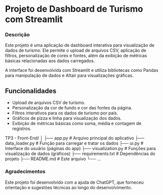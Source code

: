 # Projeto de Dashboard de Turismo com Streamlit
### Descrição
Este projeto é uma aplicação de dashboard interativa para visualização de dados de turismo. Ele permite o upload de arquivos CSV, aplicação de filtros, personalização de cores e fontes, além da exibição de métricas básicas relacionadas aos dados carregados.

A interface foi desenvolvida com Streamlit e utiliza bibliotecas como Pandas para manipulação de dados e Altair para visualizações gráficas.

## Funcionalidades
* Upload de arquivos CSV de turismo.
* Personalização da cor de fundo e cor das fontes da página.
* Filtros interativos para os dados de turismo por país.
* Gráficos de pizza e linha para visualização dos dados.
* Exibição de métricas básicas como soma, média e contagem de registros.

TP3 - Front-End/
│
├── app.py               # Arquivo principal do aplicativo
├── data_loader.py       # Função para carregar e tratar os dados
├── ui.py                # Interface do usuário (páginas do app)
├── visualization.py     # Funções para visualização de dados (gráficos)
├── requirements.txt     # Dependências do projeto
├── README.md            # Este arquivo
└── ...

### Agradecimentos
Este projeto foi desenvolvido com a ajuda de ChatGPT, que forneceu orientação e sugestões técnicas ao longo do desenvolvimento.